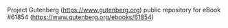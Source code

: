 Project Gutenberg (https://www.gutenberg.org) public repository for eBook #61854 (https://www.gutenberg.org/ebooks/61854)
